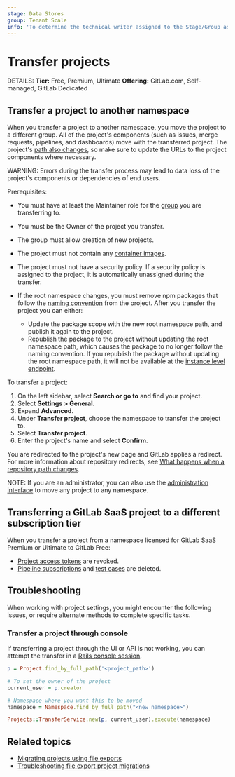 ```yaml
---
stage: Data Stores
group: Tenant Scale
info: 'To determine the technical writer assigned to the Stage/Group associated with this page, see https://handbook.gitlab.com/handbook/product/ux/technical-writing/#assignments'
---
```


# Transfer projects

DETAILS:
**Tier:** Free, Premium, Ultimate
**Offering:** GitLab.com, Self-managed, GitLab Dedicated

## Transfer a project to another namespace

When you transfer a project to another namespace, you move the project to a different group.
All of the project's components (such as issues, merge requests, pipelines, and dashboards)
move with the transferred project.
The project's [path also changes](../repository/index.md#what-happens-when-a-repository-path-changes), so make sure to update the URLs to the project components where necessary.

WARNING:
Errors during the transfer process may lead to data loss of the project's components or dependencies of end users.

Prerequisites:

- You must have at least the Maintainer role for the [group](../../group/index.md#create-a-group) you are transferring to.
- You must be the Owner of the project you transfer.
- The group must allow creation of new projects.
- The project must not contain any [container images](../../packages/container_registry/index.md#move-or-rename-container-registry-repositories).
- The project must not have a security policy.
  If a security policy is assigned to the project, it is automatically unassigned during the transfer.
- If the root namespace changes, you must remove npm packages that follow the [naming convention](../../../user/packages/npm_registry/index.md#naming-convention) from the project.
  After you transfer the project you can either:

  - Update the package scope with the new root namespace path, and publish it again to the project.
  - Republish the package to the project without updating the root namespace path, which causes the package to no longer follow the naming convention.
    If you republish the package without updating the root namespace path, it will not be available at the [instance level endpoint](../../../user/packages/npm_registry/index.md#install-from-the-instance-level).

To transfer a project:

1. On the left sidebar, select **Search or go to** and find your project.
1. Select **Settings > General**.
1. Expand **Advanced**.
1. Under **Transfer project**, choose the namespace to transfer the project to.
1. Select **Transfer project**.
1. Enter the project's name and select **Confirm**.

You are redirected to the project's new page and GitLab applies a redirect. For more information about repository redirects, see [What happens when a repository path changes](../repository/index.md#what-happens-when-a-repository-path-changes).

NOTE:
If you are an administrator, you can also use the [administration interface](../../../administration/admin_area.md#administering-projects)
to move any project to any namespace.

## Transferring a GitLab SaaS project to a different subscription tier

When you transfer a project from a namespace licensed for GitLab SaaS Premium or Ultimate to GitLab Free:

- [Project access tokens](../../../user/project/settings/project_access_tokens.md) are revoked.
- [Pipeline subscriptions](../../../ci/pipelines/index.md#trigger-a-pipeline-when-an-upstream-project-is-rebuilt)
  and [test cases](../../../ci/test_cases/index.md) are deleted.

## Troubleshooting

When working with project settings, you might encounter the following issues, or require alternate methods to complete specific tasks.

### Transfer a project through console

If transferring a project through the UI or API is not working, you can attempt the transfer in a [Rails console session](../../../administration/operations/rails_console.md#starting-a-rails-console-session).

```ruby
p = Project.find_by_full_path('<project_path>')

# To set the owner of the project
current_user = p.creator

# Namespace where you want this to be moved
namespace = Namespace.find_by_full_path("<new_namespace>")

Projects::TransferService.new(p, current_user).execute(namespace)
```

## Related topics

- [Migrating projects using file exports](import_export.md)
- [Troubleshooting file export project migrations](import_export_troubleshooting.md)

